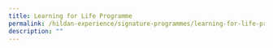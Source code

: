 ```yaml
---
title: Learning for Life Programme
permalink: /hildan-experience/signature-programmes/learning-for-life-programme/
description: ""
---
```


